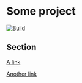# Some project

[![Build][3]][2]

## Section

[A link][1]

[Another link][1]

[1]: https://example.com
[2]: https://github.com/remarkjs/remark-defsplit/actions
[3]: https://github.com/remarkjs/remark-defsplit/workflows/main/badge.svg
